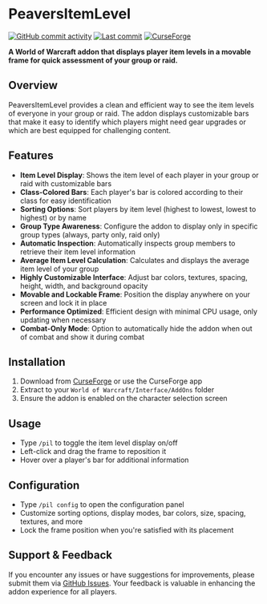 # PeaversItemLevel

[![GitHub commit activity](https://img.shields.io/github/commit-activity/m/peavers/PeaversItemLevel)](https://github.com/peavers/PeaversItemLevel/commits/master) [![Last commit](https://img.shields.io/github/last-commit/peavers/PeaversItemLevel)](https://github.com/peavers/PeaversItemLevel/commits/master) [![CurseForge](https://img.shields.io/curseforge/dt/1239246?label=CurseForge&color=F16436)](https://www.curseforge.com/wow/addons/peaversitemlevel)

**A World of Warcraft addon that displays player item levels in a movable frame for quick assessment of your group or raid.**

## Overview

PeaversItemLevel provides a clean and efficient way to see the item levels of everyone in your group or raid. The addon displays customizable bars that make it easy to identify which players might need gear upgrades or which are best equipped for challenging content.

## Features

- **Item Level Display**: Shows the item level of each player in your group or raid with customizable bars
- **Class-Colored Bars**: Each player's bar is colored according to their class for easy identification
- **Sorting Options**: Sort players by item level (highest to lowest, lowest to highest) or by name
- **Group Type Awareness**: Configure the addon to display only in specific group types (always, party only, raid only)
- **Automatic Inspection**: Automatically inspects group members to retrieve their item level information
- **Average Item Level Calculation**: Calculates and displays the average item level of your group
- **Highly Customizable Interface**: Adjust bar colors, textures, spacing, height, width, and background opacity
- **Movable and Lockable Frame**: Position the display anywhere on your screen and lock it in place
- **Performance Optimized**: Efficient design with minimal CPU usage, only updating when necessary
- **Combat-Only Mode**: Option to automatically hide the addon when out of combat and show it during combat

## Installation

1. Download from [CurseForge](https://www.curseforge.com/wow/addons/peaversitemlevel) or use the CurseForge app
2. Extract to your `World of Warcraft/Interface/AddOns` folder
3. Ensure the addon is enabled on the character selection screen

## Usage

- Type `/pil` to toggle the item level display on/off
- Left-click and drag the frame to reposition it
- Hover over a player's bar for additional information

## Configuration

- Type `/pil config` to open the configuration panel
- Customize sorting options, display modes, bar colors, size, spacing, textures, and more
- Lock the frame position when you're satisfied with its placement

## Support & Feedback

If you encounter any issues or have suggestions for improvements, please submit them via [GitHub Issues](https://github.com/peavers/PeaversItemLevel/issues). Your feedback is valuable in enhancing the addon experience for all players.

